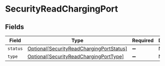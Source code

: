 # SecurityReadChargingPort


## Fields

| Field                                                                                             | Type                                                                                              | Required                                                                                          | Description                                                                                       |
| ------------------------------------------------------------------------------------------------- | ------------------------------------------------------------------------------------------------- | ------------------------------------------------------------------------------------------------- | ------------------------------------------------------------------------------------------------- |
| `status`                                                                                          | [Optional[SecurityReadChargingPortStatus]](../../models/shared/securityreadchargingportstatus.md) | :heavy_minus_sign:                                                                                | N/A                                                                                               |
| `type`                                                                                            | [Optional[SecurityReadChargingPortType]](../../models/shared/securityreadchargingporttype.md)     | :heavy_minus_sign:                                                                                | N/A                                                                                               |